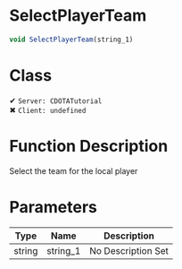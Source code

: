 # SelectPlayerTeam
```js
void SelectPlayerTeam(string_1)
```
# Class
✔ `Server: CDOTATutorial`  
✖ `Client: undefined`  

# Function Description
Select the team for the local player
# Parameters
Type|Name|Description
--|--|--
string|string_1|No Description Set
